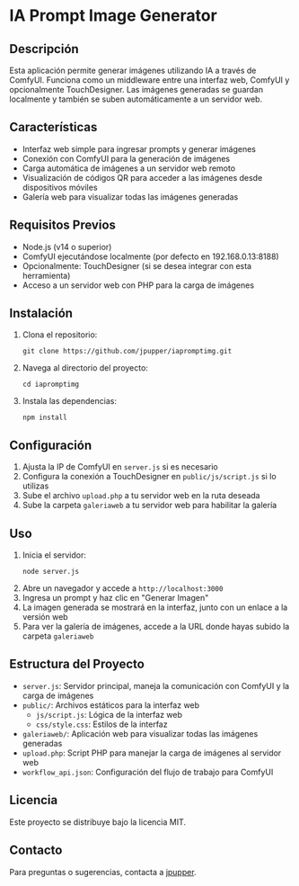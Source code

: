 # IA Prompt Image Generator

## Descripción
Esta aplicación permite generar imágenes utilizando IA a través de ComfyUI. Funciona como un middleware entre una interfaz web, ComfyUI y opcionalmente TouchDesigner. Las imágenes generadas se guardan localmente y también se suben automáticamente a un servidor web.

## Características
- Interfaz web simple para ingresar prompts y generar imágenes
- Conexión con ComfyUI para la generación de imágenes
- Carga automática de imágenes a un servidor web remoto
- Visualización de códigos QR para acceder a las imágenes desde dispositivos móviles
- Galería web para visualizar todas las imágenes generadas

## Requisitos Previos
- Node.js (v14 o superior)
- ComfyUI ejecutándose localmente (por defecto en 192.168.0.13:8188)
- Opcionalmente: TouchDesigner (si se desea integrar con esta herramienta)
- Acceso a un servidor web con PHP para la carga de imágenes

## Instalación
1. Clona el repositorio:
   ```
   git clone https://github.com/jpupper/iapromptimg.git
   ```
2. Navega al directorio del proyecto:
   ```
   cd iapromptimg
   ```
3. Instala las dependencias:
   ```
   npm install
   ```

## Configuración
1. Ajusta la IP de ComfyUI en `server.js` si es necesario
2. Configura la conexión a TouchDesigner en `public/js/script.js` si lo utilizas
3. Sube el archivo `upload.php` a tu servidor web en la ruta deseada
4. Sube la carpeta `galeriaweb` a tu servidor web para habilitar la galería

## Uso
1. Inicia el servidor:
   ```
   node server.js
   ```
2. Abre un navegador y accede a `http://localhost:3000`
3. Ingresa un prompt y haz clic en "Generar Imagen"
4. La imagen generada se mostrará en la interfaz, junto con un enlace a la versión web
5. Para ver la galería de imágenes, accede a la URL donde hayas subido la carpeta `galeriaweb`

## Estructura del Proyecto
- `server.js`: Servidor principal, maneja la comunicación con ComfyUI y la carga de imágenes
- `public/`: Archivos estáticos para la interfaz web
  - `js/script.js`: Lógica de la interfaz web
  - `css/style.css`: Estilos de la interfaz
- `galeriaweb/`: Aplicación web para visualizar todas las imágenes generadas
- `upload.php`: Script PHP para manejar la carga de imágenes al servidor web
- `workflow_api.json`: Configuración del flujo de trabajo para ComfyUI

## Licencia
Este proyecto se distribuye bajo la licencia MIT.

## Contacto
Para preguntas o sugerencias, contacta a [jpupper](https://github.com/jpupper).
